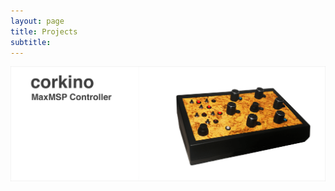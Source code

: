 ```yaml
---
layout: page
title: Projects
subtitle:
---
```



[<img src="https://github.com/Velitch/velitch/blob/main/assets/img/corkino_post.png?raw=true" width="600" align="right" />](https://velitch.github.io/velitch/2021-10-13-corkino/)
